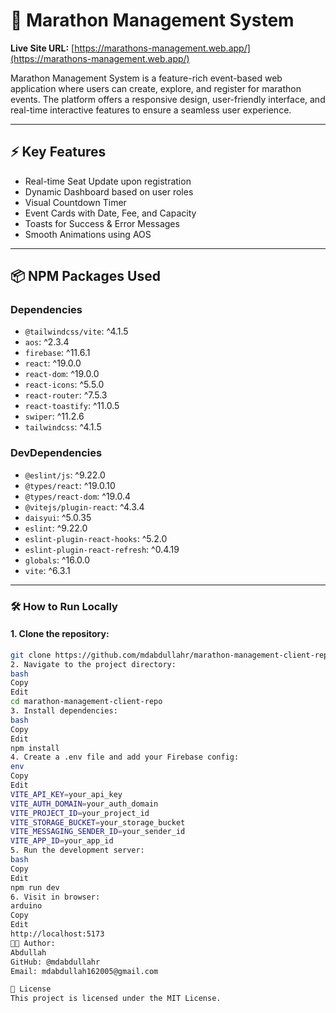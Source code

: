 # 🏃 Marathon Management System

**Live Site URL:** [https://marathons-management.web.app/](https://marathons-management.web.app/)

Marathon Management System is a feature-rich event-based web application where users can create, explore, and register for marathon events. The platform offers a responsive design, user-friendly interface, and real-time interactive features to ensure a seamless user experience.

---

## ⚡ Key Features

- Real-time Seat Update upon registration  
- Dynamic Dashboard based on user roles  
- Visual Countdown Timer  
- Event Cards with Date, Fee, and Capacity  
- Toasts for Success & Error Messages  
- Smooth Animations using AOS  

---

## 📦 NPM Packages Used

### Dependencies

- `@tailwindcss/vite`: ^4.1.5  
- `aos`: ^2.3.4  
- `firebase`: ^11.6.1  
- `react`: ^19.0.0  
- `react-dom`: ^19.0.0  
- `react-icons`: ^5.5.0  
- `react-router`: ^7.5.3  
- `react-toastify`: ^11.0.5  
- `swiper`: ^11.2.6  
- `tailwindcss`: ^4.1.5  

### DevDependencies

- `@eslint/js`: ^9.22.0  
- `@types/react`: ^19.0.10  
- `@types/react-dom`: ^19.0.4  
- `@vitejs/plugin-react`: ^4.3.4  
- `daisyui`: ^5.0.35  
- `eslint`: ^9.22.0  
- `eslint-plugin-react-hooks`: ^5.2.0  
- `eslint-plugin-react-refresh`: ^0.4.19  
- `globals`: ^16.0.0  
- `vite`: ^6.3.1  

---

### 🛠️ How to Run Locally

#### 1. Clone the repository:
```bash
git clone https://github.com/mdabdullahr/marathon-management-client-repo.git
2. Navigate to the project directory:
bash
Copy
Edit
cd marathon-management-client-repo
3. Install dependencies:
bash
Copy
Edit
npm install
4. Create a .env file and add your Firebase config:
env
Copy
Edit
VITE_API_KEY=your_api_key
VITE_AUTH_DOMAIN=your_auth_domain
VITE_PROJECT_ID=your_project_id
VITE_STORAGE_BUCKET=your_storage_bucket
VITE_MESSAGING_SENDER_ID=your_sender_id
VITE_APP_ID=your_app_id
5. Run the development server:
bash
Copy
Edit
npm run dev
6. Visit in browser:
arduino
Copy
Edit
http://localhost:5173
👨‍💻 Author:
Abdullah
GitHub: @mdabdullahr
Email: mdabdullah162005@gmail.com

📜 License
This project is licensed under the MIT License.







